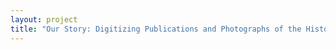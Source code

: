 ```yaml
--- 
layout: project 
title: "Our Story: Digitizing Publications and Photographs of the Historically Black Atlanta University Center Institutions" 
---
```



